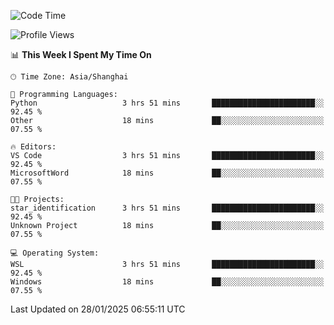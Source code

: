 <!--START_SECTION:waka-->
![Code Time](http://img.shields.io/badge/Code%20Time-2%2C228%20hrs%205%20mins-blue)

![Profile Views](http://img.shields.io/badge/Profile%20Views-3-blue)

📊 **This Week I Spent My Time On** 

```text
🕑︎ Time Zone: Asia/Shanghai

💬 Programming Languages: 
Python                   3 hrs 51 mins       ███████████████████████░░   92.45 % 
Other                    18 mins             ██░░░░░░░░░░░░░░░░░░░░░░░   07.55 % 

🔥 Editors: 
VS Code                  3 hrs 51 mins       ███████████████████████░░   92.45 % 
MicrosoftWord            18 mins             ██░░░░░░░░░░░░░░░░░░░░░░░   07.55 % 

🐱‍💻 Projects: 
star_identification      3 hrs 51 mins       ███████████████████████░░   92.45 % 
Unknown Project          18 mins             ██░░░░░░░░░░░░░░░░░░░░░░░   07.55 % 

💻 Operating System: 
WSL                      3 hrs 51 mins       ███████████████████████░░   92.45 % 
Windows                  18 mins             ██░░░░░░░░░░░░░░░░░░░░░░░   07.55 % 
```


 Last Updated on 28/01/2025 06:55:11 UTC
<!--END_SECTION:waka-->